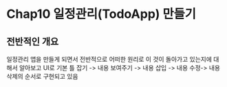 # Chap10 일정관리(TodoApp) 만들기

## 전반적인 개요

일정관리 앱을 만들게 되면서 전반적으로 어떠한 원리로 이 것이 돌아가고 있는지에 대해서 알아보고
UI로 기본 틀 잡기 -> 내용 보여주기 -> 내용 삽입 -> 내용 수정-> 내용 삭제의 순서로 구현되고 있음
